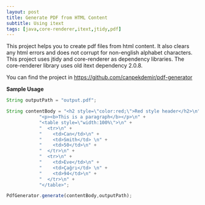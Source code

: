 ```yaml
---
layout: post
title: Generate PDF from HTML Content
subtitle: Using itext
tags: [java,core-renderer,itext,jtidy,pdf]
---
```

This project helps you to create pdf files from html content. It also clears any html errors and does not corrupt for non-english alphabet characters.
This project uses jtidy and core-renderer as dependency libraries. The core-renderer library uses old itext dependency 2.0.8. 

You can find the project in https://github.com/canpekdemir/pdf-generator

**Sample Usage**
```javascript
String outputPath = "output.pdf";

String contentBody = "<h2 style=\"color:red;\">Red style header</h2>\n" +
            "<p><b>This is a paragraph</b></p>\n" +
            "<table style=\"width:100%\">\n" +
            "  <tr>\n" +
            "    <td>Can</td>\n" +
            "    <td>Smith</td> \n" +
            "    <td>50</td>\n" +
            "  </tr>\n" +
            "  <tr>\n" +
            "    <td>Eve</td>\n" +
            "    <td>Çağrı</td> \n" +
            "    <td>94</td>\n" +
            "  </tr>\n" +
            "</table>";

PdfGenerator.generate(contentBody,outputPath);
```

